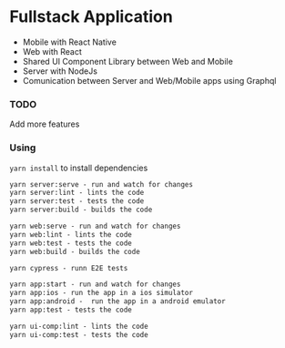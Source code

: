 # Fullstack Application

- Mobile with React Native
- Web with React
- Shared UI Component Library between Web and Mobile
- Server with NodeJs
- Comunication between Server and Web/Mobile apps using Graphql

### TODO

Add more features


### Using

`yarn install` to install dependencies

```txt
yarn server:serve - run and watch for changes
yarn server:lint - lints the code
yarn server:test - tests the code
yarn server:build - builds the code

yarn web:serve - run and watch for changes
yarn web:lint - lints the code
yarn web:test - tests the code
yarn web:build - builds the code

yarn cypress - runn E2E tests

yarn app:start - run and watch for changes
yarn app:ios - run the app in a ios simulator
yarn app:android -  run the app in a android emulator
yarn app:test - tests the code

yarn ui-comp:lint - lints the code
yarn ui-comp:test - tests the code
```
